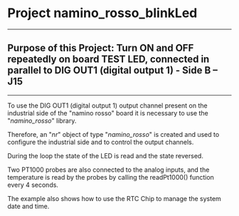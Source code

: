 # Project **namino_rosso_blinkLed**
***
## Purpose of this Project: Turn ON and OFF repeatedly on board TEST LED, connected in parallel to DIG OUT1 (digital output 1) - Side B – J15
***

To use the DIG OUT1 (digital output 1) output channel present on the industrial side of the "namino rosso" board it is necessary to use the "*namino_rosso*" library.

Therefore, an "*nr*" object of type "*namino_rosso*" is created and used to configure the industrial side and to control the output channels.

During the loop the state of the LED is read and the state reversed.

Two PT1000 probes are also connected to the analog inputs, and the temperature is read by the probes by calling the readPt1000() function every 4 seconds.

The example also shows how to use the RTC Chip to manage the system date and time.
